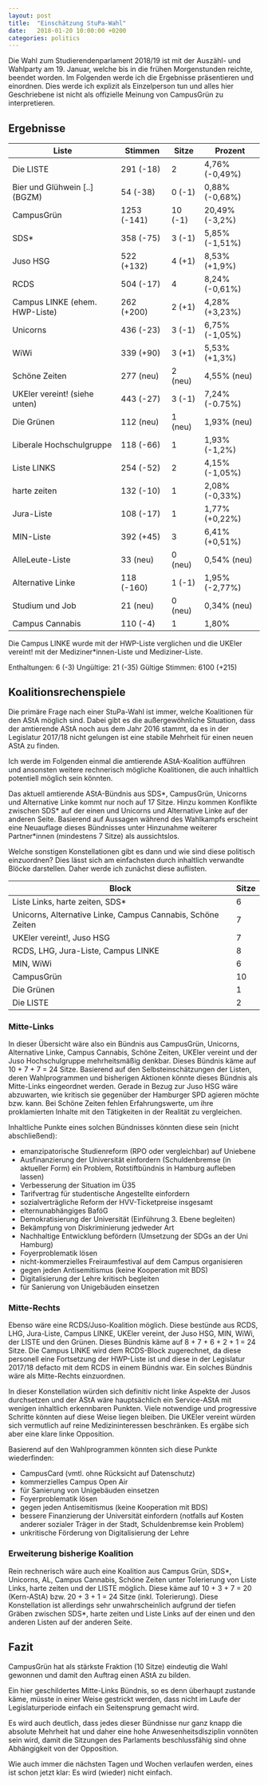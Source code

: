 ```yaml
---
layout: post
title:  "Einschätzung StuPa-Wahl"
date:   2018-01-20 10:00:00 +0200
categories: politics
---
```


Die Wahl zum Studierendenparlament 2018/19 ist mit der Auszähl- und Wahlparty
am 19. Januar, welche bis in die frühen Morgenstunden reichte, beendet worden.
Im Folgenden werde ich die Ergebnisse präsentieren und einordnen. Dies werde
ich explizit als Einzelperson tun und alles hier Geschriebene ist nicht als
offizielle Meinung von CampusGrün zu interpretieren.

## Ergebnisse

| Liste | Stimmen | Sitze | Prozent |
|-------|---------|-------|---------|
Die LISTE | 291 (-18) | 2 | 4,76% (-0,49%)
Bier und Glühwein [..] (BGZM) | 54 (-38) | 0 (-1) | 0,88% (-0,68%)
CampusGrün | 1253 (-141) | 10 (-1) | 20,49% (-3,2%)
SDS\* | 358 (-75) | 3 (-1) | 5,85% (-1,51%)
Juso HSG | 522 (+132) | 4 (+1) | 8,53% (+1,9%)
RCDS | 504 (-17) | 4 | 8,24% (-0,61%)
Campus LINKE (ehem. HWP-Liste) | 262 (+200) | 2 (+1) | 4,28% (+3,23%)
Unicorns | 436 (-23) | 3 (-1) | 6,75% (-1,05%)
WiWi | 339 (+90) | 3 (+1) | 5,53% (+1,3%)
Schöne Zeiten | 277 (neu) | 2 (neu) | 4,55% (neu)
UKEler vereint! (siehe unten) | 443 (-27) | 3 (-1) | 7,24% (-0.75%)
Die Grünen | 112 (neu) | 1 (neu) | 1,93% (neu)
Liberale Hochschulgruppe | 118 (-66) | 1 | 1,93% (-1,2%)
Liste LINKS | 254 (-52) | 2 | 4,15% (-1,05%)
harte zeiten | 132 (-10) | 1 | 2,08% (-0,33%)
Jura-Liste | 108 (-17) | 1 | 1,77% (+0,22%)
MIN-Liste | 392 (+45) | 3 | 6,41% (+0,51%)
AlleLeute-Liste | 33 (neu) | 0 (neu) | 0,54% (neu)
Alternative Linke | 118 (-160) | 1 (-1) | 1,95% (-2,77%)
Studium und Job | 21 (neu) | 0 (neu) | 0,34% (neu)
Campus Cannabis | 110 (-4) | 1 | 1,80%

Die Campus LINKE wurde mit der HWP-Liste verglichen und die UKEler vereint! mit 
der Mediziner*innen-Liste und Mediziner-Liste.

Enthaltungen: 6 (-3)
Ungültige: 21 (-35)
Gültige Stimmen: 6100 (+215)

## Koalitionsrechenspiele

Die primäre Frage nach einer StuPa-Wahl ist immer, welche Koalitionen für den
AStA möglich sind. Dabei gibt es die außergewöhnliche Situation, dass der
amtierende AStA noch aus dem Jahr 2016 stammt, da es in der Legislatur
2017/18 nicht gelungen ist eine stabile Mehrheit für einen neuen AStA zu finden.

Ich werde im Folgenden einmal die amtierende AStA-Koalition aufführen und ansonsten
weitere rechnerisch mögliche Koalitionen, die auch inhaltlich potentiell möglich
sein könnten.

Das aktuell amtierende AStA-Bündnis aus SDS\*, CampusGrün, Unicorns und Alternative
Linke kommt nur noch auf 17 Sitze. Hinzu kommen Konflikte zwischen SDS\* auf der
einen und Unicorns und Alternative Linke auf der anderen Seite. Basierend auf
Aussagen während des Wahlkampfs erscheint eine Neuauflage dieses Bündnisses unter
Hinzunahme weiterer Partner\*innen (mindestens 7 Sitze) als aussichtslos.

Welche sonstigen Konstellationen gibt es dann und wie sind diese politisch
einzuordnen? Dies lässt sich am einfachsten durch inhaltlich verwandte Blöcke
darstellen. Daher werde ich zunächst diese auflisten.

| Block | Sitze |
|-------|-------|
Liste Links, harte zeiten, SDS\* | 6 
Unicorns, Alternative Linke, Campus Cannabis, Schöne Zeiten | 7
UKEler vereint!, Juso HSG | 7
RCDS, LHG, Jura-Liste, Campus LINKE | 8
MIN, WiWi | 6
CampusGrün | 10
Die Grünen | 1
Die LISTE | 2

### Mitte-Links

In dieser Übersicht wäre also ein Bündnis aus CampusGrün, Unicorns, Alternative
Linke, Campus Cannabis, Schöne Zeiten, UKEler vereint und der Juso Hochschulgruppe
mehrheitsmäßig denkbar. Dieses Bündnis käme auf 10 + 7 + 7 = 24 Sitze. Basierend
auf den Selbsteinschätzungen der Listen, deren Wahlprogrammen und bisherigen 
Aktionen könnte dieses Bündnis als Mitte-Links eingeordnet werden.
Gerade in Bezug zur Juso HSG wäre abzuwarten, wie kritisch sie gegenüber der
Hamburger SPD agieren möchte bzw. kann. Bei Schöne Zeiten fehlen Erfahrungswerte,
um ihre proklamierten Inhalte mit den Tätigkeiten in der Realität zu vergleichen.

Inhaltliche Punkte eines solchen Bündnisses könnten diese sein (nicht abschließend):

- emanzipatorische Studienreform (RPO oder vergleichbar) auf Uniebene
- Ausfinanzierung der Universität einfordern (Schuldenbremse (in aktueller Form)
  ein Problem, Rotstiftbündnis in Hamburg aufleben lassen)
- Verbesserung der Situation im Ü35
- Tarifvertrag für studentische Angestellte einfordern
- sozialverträgliche Reform der HVV-Ticketpreise insgesamt
- elternunabhängiges BaföG
- Demokratisierung der Universität (Einführung 3. Ebene begleiten)
- Bekämpfung von Diskriminierung jedweder Art
- Nachhaltige Entwicklung befördern (Umsetzung der SDGs an der Uni Hamburg)
- Foyerproblematik lösen
- nicht-kommerzielles Freiraumfestival auf dem Campus organisieren
- gegen jeden Antisemitismus (keine Kooperation mit BDS)
- Digitalisierung der Lehre kritisch begleiten
- für Sanierung von Unigebäuden einsetzen

### Mitte-Rechts

Ebenso wäre eine RCDS/Juso-Koalition möglich. Diese bestünde aus RCDS, LHG,
Jura-Liste, Campus LINKE, UKEler vereint, der Juso HSG, MIN, WiWi, der LISTE
und den Grünen. Dieses Bündnis käme auf 8 + 7 + 6 + 2 + 1 = 24 Sitze. Die 
Campus LINKE wird dem RCDS-Block zugerechnet, da diese personell eine Fortsetzung
der HWP-Liste ist und diese in der Legislatur 2017/18 defacto mit dem RCDS
in einem Bündnis war. Ein solches Bündnis wäre als Mitte-Rechts einzuordnen.

In dieser Konstellation würden sich definitiv nicht linke Aspekte der Jusos
durchsetzen und der AStA wäre hauptsächlich ein Service-AStA mit wenigen 
inhaltlich erkennbaren Punkten. Viele notwendige und progressive Schritte
könnten auf diese Weise liegen bleiben. Die UKEler vereint würden sich vermutlich
auf reine Medizininteressen beschränken. Es ergäbe sich aber eine klare linke
Opposition.

Basierend auf den Wahlprogrammen könnten sich diese Punkte wiederfinden:

- CampusCard (vmtl. ohne Rücksicht auf Datenschutz)
- kommerzielles Campus Open Air
- für Sanierung von Unigebäuden einsetzen
- Foyerproblematik lösen
- gegen jeden Antisemitismus (keine Kooperation mit BDS)
- bessere Finanzierung der Universität einfordern (notfalls auf Kosten anderer
  sozialer Träger in der Stadt, Schuldenbremse kein Problem)
- unkritische Förderung von Digitalisierung der Lehre

### Erweiterung bisherige Koalition

Rein rechnerisch wäre auch eine Koalition aus Campus Grün, SDS\*, Unicorns,
AL, Campus Cannabis, Schöne Zeiten unter Tolerierung von Liste Links, harte zeiten
und der LISTE möglich. Diese käme auf 10 + 3 + 7 = 20 (Kern-AStA) bzw. 
20 + 3 + 1 = 24 Sitze (inkl. Tolerierung). Diese Konstellation ist allerdings
sehr unwahrscheinlich aufgrund der tiefen Gräben zwischen SDS\*, harte zeiten
und Liste Links auf der einen und den anderen Listen auf der anderen Seite.

## Fazit

CampusGrün hat als stärkste Fraktion (10 Sitze) eindeutig die Wahl gewonnen und 
damit den Auftrag einen AStA zu bilden. 

Ein hier geschildertes Mitte-Links Bündnis, so es denn überhaupt zustande käme, 
müsste in einer Weise gestrickt werden, dass nicht im Laufe der Legislaturperiode 
einfach ein Seitensprung gemacht wird.

Es wird auch deutlich, dass jedes dieser Bündnisse nur ganz knapp die absolute
Mehrheit hat und daher eine hohe Anwesenheitsdisziplin vonnöten sein wird, damit
die Sitzungen des Parlaments beschlussfähig sind ohne Abhängigkeit von der Opposition.

Wie auch immer die nächsten Tagen und Wochen verlaufen werden, eines ist schon
jetzt klar: Es wird (wieder) nicht einfach.
